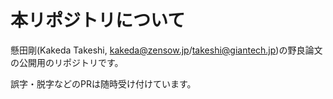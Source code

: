 # 本リポジトリについて

懸田剛(Kakeda Takeshi, kakeda@zensow.jp/takeshi@giantech.jp)の野良論文の公開用のリポジトリです。

誤字・脱字などのPRは随時受け付けています。
